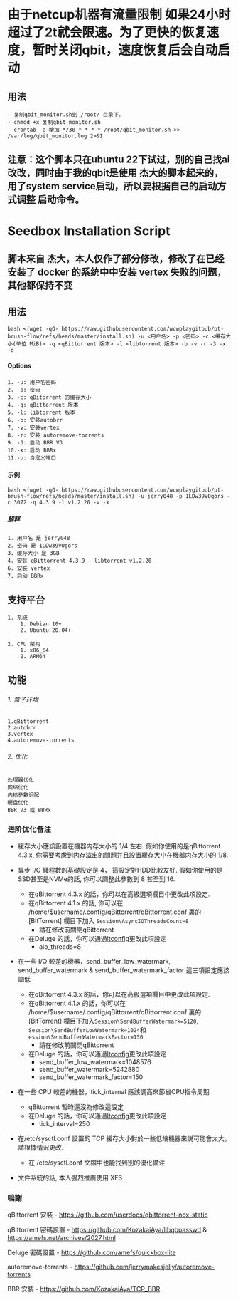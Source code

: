 # 由于netcup机器有流量限制 如果24小时超过了2t就会限速。为了更快的恢复速度，暂时关闭qbit，速度恢复后会自动启动

## 用法
	- 复制qbit_monitor.sh到 /root/ 目录下。
	- chmod +x 复制qbit_monitor.sh
	- crontab -e 增加 */30 * * * * /root/qbit_monitor.sh >> /var/log/qbit_monitor.log 2>&1
## 注意：这个脚本只在ubuntu 22下试过，别的自己找ai改改，同时由于我的qbit是使用 杰大的脚本起来的，用了system service启动，所以要根据自己的启动方式调整 启动命令。

# Seedbox Installation Script
## 脚本来自 杰大，本人仅作了部分修改，修改了在已经安装了 docker 的系统中中安装 vertex 失败的问题，其他都保持不变
## 用法
`bash <(wget -qO- https://raw.githubusercontent.com/wcwplaygitbub/pt-brush-flow/refs/heads/master/install.sh) -u <用户名> -p <密码> -c <缓存大小(单位:MiB)> -q <qBittorrent 版本> -l <libtorrent 版本> -b -v -r -3 -x -o`
#### Options
	1. -u: 用户名密码
	2. -p: 密码
	3. -c: qBitorrent 的缓存大小
	4. -q: qBittorrent 版本
	5. -l: libtorrent 版本
	6. -b: 安裝autobrr
	7. -v: 安裝vertex
	8. -r: 安裝 autoremove-torrents
	9. -3: 启动 BBR V3
	10.-x: 启动 BBRx
	11.-o: 自定义端口
#### 示例
`bash <(wget -qO- https://raw.githubusercontent.com/wcwplaygitbub/pt-brush-flow/refs/heads/master/install.sh) -u jerry048 -p 1LDw39VOgors -c 3072 -q 4.3.9 -l v1.2.20 -v -x`

##### 解释
	1. 用户名 是 jerry048
	2. 密码 是 1LDw39VOgors
	3. 缓存大小 是 3GB
	4. 安裝 qBittorrent 4.3.9 - libtorrent-v1.2.20
	6. 安裝 vertex
	7. 启动 BBRx
## 支持平台
	1. 系統
		1. Debian 10+
		2. Ubuntu 20.04+
	
	2. CPU 架构
		1. x86_64
		2. ARM64

## 功能
###### 1. 盒子环境
	1.qBittorrent
	2.autobrr
	3.vertex
	4.autoremove-torrents
###### 2. 优化
	处理器优化
	网络优化
	内核參數调配
	硬盘优化
	BBR V3 或 BBRx
### 进阶优化备注
- 緩存大小應該設置在機器内存大小的 1/4 左右. 假如你使用的是qBittorrent 4.3.x, 你需要考慮到内存溢出的問題并且設置緩存大小在機器内存大小的 1/8. 

- 異步 I/O 綫程數的基礎設定是 4， 這設定對HDD比較友好. 假如你使用的是SSD甚至是NVMe的話, 你可以調整此參數到 8 甚至到 16. 
	- 在qBittorrent 4.3.x 的話，你可以在高級選項欄目中更改此項設定. 
	- 在qBittorrent 4.1.x 的話, 你可以在 /home/$username/.config/qBittorrent/qBittorrent.conf 裏的 [BitTorrent] 欄目下加入 `Session\AsyncIOThreadsCount=8`
		- 請在修改前關閉qBittorrent
	- 在Deluge 的話，你可以通過[ltconfig](https://github.com/ratanakvlun/deluge-ltconfig/releases/tag/v0.3.1)更改此項設定
		- aio_threads=8

- 在一些 I/O 較差的機器，send_buffer_low_watermark, send_buffer_watermark & send_buffer_watermark_factor 這三項設定應該調低
	- 在qBittorrent 4.3.x 的話，你可以在高級選項欄目中更改此項設定. 
	- 在qBittorrent 4.1.x 的話，你可以在 /home/$username/.config/qBittorrent/qBittorrent.conf 裏的 [BitTorrent] 欄目下加入`Session\SendBufferWatermark=5120`, `Session\SendBufferLowWatermark=1024`和 `ession\SendBufferWatermarkFactor=150`
		- 請在修改前關閉qBittorrent
	- 在Deluge 的話，你可以通過[ltconfig](https://github.com/ratanakvlun/deluge-ltconfig/releases/tag/v0.3.1)更改此項設定
		- send_buffer_low_watermark=1048576
		- send_buffer_watermark=5242880
		- send_buffer_watermark_factor=150

- 在一些 CPU 較差的機器，tick_internal 應該調高來節省CPU指令周期
	- qBittorrent 暫時還沒為修改這設定
	- 在Deluge 的話，你可以通過[ltconfig](https://github.com/ratanakvlun/deluge-ltconfig/releases/tag/v0.3.1)更改此項設定
		- tick_interval=250

- 在/etc/sysctl.conf 設置的 TCP 緩存大小對於一些低端機器來説可能會太大。 請根據情況更改.
	- 在 /etc/sysctl.conf 文檔中也能找到別的優化備注

- 文件系統的話, 本人强烈推薦使用 XFS 
### 嗚謝
qBittorrent 安裝 - https://github.com/userdocs/qbittorrent-nox-static

qBittorrent 密碼設置 - https://github.com/KozakaiAya/libqbpasswd & https://amefs.net/archives/2027.html

Deluge 密碼設置 - https://github.com/amefs/quickbox-lite

autoremove-torrents - https://github.com/jerrymakesjelly/autoremove-torrents

BBR 安裝 - https://github.com/KozakaiAya/TCP_BBR